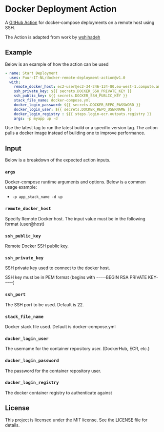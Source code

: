 # Docker Deployment Action
A [GitHub Action](https://github.com/marketplace/actions/docker-compose-remote-deployment) for docker-compose deployments on a remote host using SSH.

The Action is adapted from work by [wshihadeh](https://github.com/marketplace/actions/docker-deployment)


## Example

Below is an example of how the action can be used

```yaml
- name: Start Deployment
  uses: Puur-IT-NL/docker-remote-deployment-action@v1.0
  with:
    remote_docker_host: ec2-user@ec2-34-246-134-80.eu-west-1.compute.amazonaws.com
    ssh_private_key: ${{ secrets.DOCKER_SSH_PRIVATE_KEY }}
    ssh_public_key: ${{ secrets.DOCKER_SSH_PUBLIC_KEY }}
    stack_file_name: docker-compose.yml
    docker_login_password: ${{ secrets.DOCKER_REPO_PASSWORD }}
    docker_login_user: ${{ secrets.DOCKER_REPO_USERNAME }}
    docker_login_registry : ${{ steps.login-ecr.outputs.registry }}
    args: -p myapp up -d
```

Use the latest tag to run the latest build or a specific version tag. The action pulls a docker image instead of building one to improve performance.
## Input

Below is a breakdown of the expected action inputs.

### `args`

Docker-compose runtime arguments and options. Below is a common usage example:

- `-p app_stack_name -d up`

### `remote_docker_host`

Specify Remote Docker host. The input value must be in the following format (user@host)

### `ssh_public_key`

Remote Docker SSH public key.

### `ssh_private_key`

SSH private key used to connect to the docker host.

SSH key must be in PEM format (begins with -----BEGIN RSA PRIVATE KEY-----)

### `ssh_port`

The SSH port to be used. Default is 22.

### `stack_file_name`

Docker stack file used. Default is docker-compose.yml

### `docker_login_user`

The username for the container repository user. (DockerHub, ECR, etc.)

### `docker_login_password`

The password for the container repository user.

### `docker_login_registry`

The docker container registry to authenticate against

## License

This project is licensed under the MIT license. See the [LICENSE](LICENSE) file for details.
